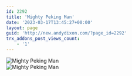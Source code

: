 ```yaml
---
id: 2292
title: 'Mighty Peking Man'
date: '2023-03-17T13:45:27+00:00'
layout: page
guid: 'http://new.andydixon.com/?page_id=2292'
trx_addons_post_views_count:
    - '1'
---
```


![Mighty Peking Man](https://i0.wp.com/assets.g8x2.ldn.idrivee2-23.com/posters/Mighty%20Peking%20Man%2001.jpg?w=1200&ssl=1 "Mighty Peking Man")  
![Mighty Peking Man](https://i0.wp.com/assets.g8x2.ldn.idrivee2-23.com/posters/Mighty%20Peking%20Man%2002.jpg?w=1200&ssl=1 "Mighty Peking Man")